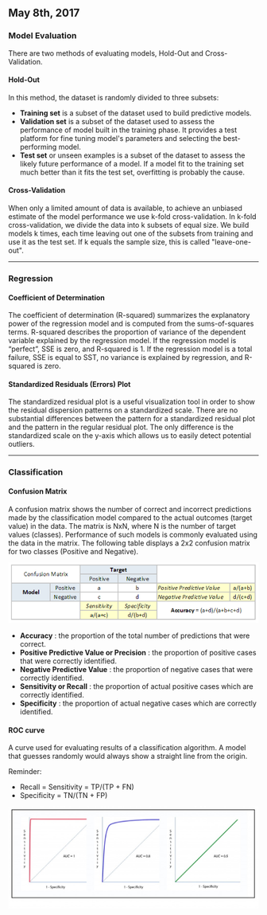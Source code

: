 ## May 8th, 2017

### Model Evaluation
There are two methods of evaluating models, Hold-Out and Cross-Validation.

#### Hold-Out
In this method, the dataset is randomly divided to three subsets:
- **Training set** is a subset of the dataset used to build predictive models.
- **Validation set** is a subset of the dataset used to assess the performance of model built in the training phase. It provides a test platform for fine tuning model's parameters and selecting the best-performing model.
- **Test set** or unseen examples is a subset of the dataset to assess the likely future performance of a model. If a model fit to the training set much better than it fits the test set, overfitting is probably the cause.

#### Cross-Validation
When only a limited amount of data is available, to achieve an unbiased estimate of the model performance we use k-fold cross-validation. In k-fold cross-validation, we divide the data into k subsets of equal size. We build models k times, each time leaving out one of the subsets from training and use it as the test set. If k equals the sample size, this is called "leave-one-out".

---

### Regression
#### Coefficient of Determination
The coefficient of determination (R-squared) summarizes the explanatory power of the regression model and is computed from the sums-of-squares terms. R-squared describes the proportion of variance of the dependent variable explained by the regression model. If the regression model is “perfect”, SSE is zero, and R-squared is 1. If the regression model is a total failure, SSE is equal to SST, no variance is explained by regression, and R-squared is zero.

#### Standardized Residuals (Errors) Plot
The standardized residual plot is a useful visualization tool in order to show the residual dispersion patterns on a standardized scale. There are no substantial differences between the pattern for a standardized residual plot and the pattern in the regular residual plot. The only difference is the standardized scale on the y-axis which allows us to easily detect potential outliers.

---

### Classification
#### Confusion Matrix
A confusion matrix shows the number of correct and incorrect predictions made by the classification model compared to the actual outcomes (target value) in the data. The matrix is NxN, where N is the number of target values (classes). Performance of such models is commonly evaluated using the data in the matrix. The following table displays a 2x2 confusion matrix for two classes (Positive and Negative).

![matrix](../images/confusion_matrix.png)

- **Accuracy** : the proportion of the total number of predictions that were correct.
- **Positive Predictive Value or Precision** : the proportion of positive cases that were correctly identified.
- **Negative Predictive Value** : the proportion of negative cases that were correctly identified.
- **Sensitivity or Recall** : the proportion of actual positive cases which are correctly identified. 
- **Specificity** : the proportion of actual negative cases which are correctly identified. 

#### ROC curve
A curve used for evaluating results of a classification algorithm. A model that guesses randomly would always show a straight line from the origin. 

Reminder: 
 - Recall = Sensitivity = TP/(TP + FN)   
 - Specificity = TN/(TN + FP)

![ROC curve](../images/ROC_curves.jpg)


